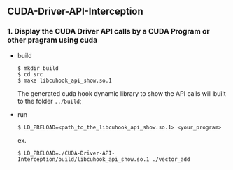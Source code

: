 ## CUDA-Driver-API-Interception

### 1. Display the CUDA Driver API calls by a CUDA Program or other pragram using cuda
- build
    ```
    $ mkdir build
    $ cd src
    $ make libcuhook_api_show.so.1
    ```
    The generated cuda hook dynamic library to show the API calls will built to the folder `../build`;

- run
    ```
    $ LD_PRELOAD=<path_to_the_libcuhook_api_show.so.1> <your_program>
    ```
    ex.
    ```
    $ LD_PRELOAD=./CUDA-Driver-API-Interception/build/libcuhook_api_show.so.1 ./vector_add
    ```
